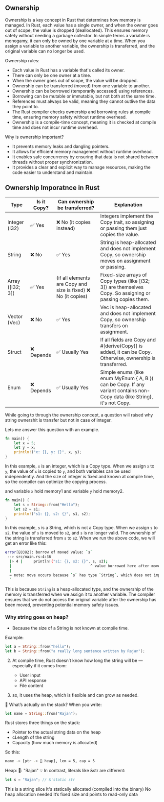 ## Ownership

Ownership is a key concept in Rust that determines how memory is managed. In Rust, each value has a single owner, and when the owner goes out of scope, the value is dropped (deallocated). This ensures memory safety without needing a garbage collector. In simple terms a variable is monogamy, it can only be owned by one variable at a time. When you assign a variable to another variable, the ownership is transferred, and the original variable can no longer be used.

Ownership rules:
- Each value in Rust has a variable that's called its owner.
- There can only be one owner at a time.
- When the owner goes out of scope, the value will be dropped.
- Ownership can be transferred (moved) from one variable to another.
- Ownership can be borrowed (temporarily accessed) using references.
- Borrowing can be mutable or immutable, but not both at the same time.
- References must always be valid, meaning they cannot outlive the data they point to.
- The Rust compiler checks ownership and borrowing rules at compile time, ensuring memory safety without runtime overhead.
- Ownership is a compile-time concept, meaning it is checked at compile time and does not incur runtime overhead.

Why is ownership important?
- It prevents memory leaks and dangling pointers.
- It allows for efficient memory management without runtime overhead.
- It enables safe concurrency by ensuring that data is not shared between threads without proper synchronization.
- It provides a clear and explicit way to manage resources, making the code easier to understand and maintain.

## Ownership Imporatnce in Rust

|Type   |	Is it Copy? |	Can ownership be transferred?   |	Explanation |
|----------------|----------------|-------------------------------|------------------|
|Integer (i32)|	✅ Yes  |	❌ No (it copies instead)   |	Integers implement the Copy trait, so assigning or passing them just copies the value.
|String | ❌ No |	✅ Yes |	String is heap-allocated and does not implement Copy, so ownership moves on assignment or passing.
|Array  ([i32; 3])  |	✅ Yes |(if all elements are Copy and size is fixed)	❌ No (it copies)   |	Fixed-size arrays of Copy types (like [i32; 3]) are themselves Copy. So assigning or passing copies them.
|Vector (Vec<i32>)  |	❌ No |	✅ Yes	|Vec is heap-allocated and does not implement Copy, so ownership transfers on assignment.
|Struct |	❌ Depends |	✅ Usually Yes  |	If all fields are Copy and #[derive(Copy)] is added, it can be Copy. Otherwise, ownership is transferred.
|Enum   |	❌ Depends  |	✅ Usually Yes |	Simple enums (like enum MyEnum { A, B }) can be Copy. If any variant contains non-Copy data (like String), it's not Copy.



While going to through the ownership concept, a question will raised why string ownershit is transfer but not in case of integer.

Lets me answer this question with an example.

```rust
fn main() {
    let x = 5;
    let y = x;
    println!("x: {}, y: {}", x, y);
}
```

In this example, `x` is an integer, which is a Copy type. When we assign `x` to `y`, the value of `x` is copied to `y`, and both variables can be used independently. And the size  of integer is fixed and known at compile time, so the compiler can optimize the copying process.

and variable `x` hold memory1 and variable `y` hold memory2.

```rust
fn main() {
    let s = String::from("Hello");
    let s2 = s1;
    println!("s1: {}, s2: {}", s1, s2);
}
```

In this example, `s` is a String, which is not a Copy type. When we assign `s` to `s2`, the value of `s` is moved to `s2`, and `s` is no longer valid. The ownership of the string is transferred from `s` to `s2`.
When we run the above code, we will get an error like this:

```bash
error[E0382]: borrow of moved value: `s`
 --> src/main.rs:4:36
  |> 4 |     println!("s1: {}, s2: {}", s, s2);
  |                                    ^ value borrowed here after move
  |
  = note: move occurs because `s` has type `String`, which does not implement the `Copy` trait
  `
```

This is because `String` is a heap-allocated type, and the ownership of the memory is transferred when we assign it to another variable. The compiler ensures that we do not access the original variable after the ownership has been moved, preventing potential memory safety issues.


### Why string goes on heap?

* Because the size of a String is not known at compile time.

Example:
```rust
let a = String::from("hello");
let b = String::from("a really long sentence written by Rajan");
```
2. At compile time, Rust doesn’t know how long the string will be — especially if it comes from:
    * User input
    * API response
    * File content

3. so, it uses the heap, which is flexible and can grow as needed.

🔧 What’s actually on the stack?
When you write:

```rust
let name = String::from("Rajan");
```
Rust stores three things on the stack:

* Pointer to the actual string data on the heap
* cLength of the string
* Capacity (how much memory is allocated)

So this:
```bash
name -> [ptr -> 🧠 heap], len = 5, cap = 5
```
Heap:
🧠: "Rajan"
💡 In contrast, literals like &str are different:
```rust
let s = "Rajan"; // &'static str
```
This is a string slice
It's statically allocated (compiled into the binary)
No heap allocation needed
It’s fixed size and points to read-only data


